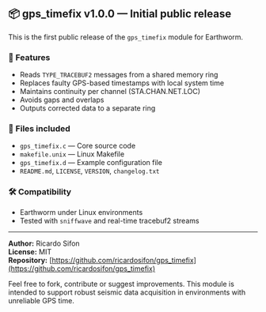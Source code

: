 ## 📦 gps_timefix v1.0.0 — Initial public release

This is the first public release of the `gps_timefix` module for Earthworm.

### 🔧 Features

- Reads `TYPE_TRACEBUF2` messages from a shared memory ring
- Replaces faulty GPS-based timestamps with local system time
- Maintains continuity per channel (STA.CHAN.NET.LOC)
- Avoids gaps and overlaps
- Outputs corrected data to a separate ring

### 📄 Files included

- `gps_timefix.c` — Core source code
- `makefile.unix` — Linux Makefile
- `gps_timefix.d` — Example configuration file
- `README.md`, `LICENSE`, `VERSION`, `changelog.txt`

### 🛠 Compatibility

- Earthworm under Linux environments
- Tested with `sniffwave` and real-time tracebuf2 streams

---

**Author:** Ricardo Sifon  
**License:** MIT  
**Repository:** [https://github.com/ricardosifon/gps_timefix](https://github.com/ricardosifon/gps_timefix)

Feel free to fork, contribute or suggest improvements. This module is intended to support robust seismic data acquisition in environments with unreliable GPS time.
